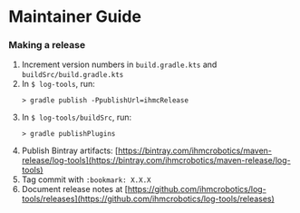 # Maintainer Guide

### Making a release

1. Increment version numbers in `build.gradle.kts` and `buildSrc/build.gradle.kts`
1. In `$ log-tools`, run:
   ```
   > gradle publish -PpublishUrl=ihmcRelease
   ```
1. In `$ log-tools/buildSrc`, run:
   ```
   > gradle publishPlugins
   ```
1. Publish Bintray artifacts: [https://bintray.com/ihmcrobotics/maven-release/log-tools](https://bintray.com/ihmcrobotics/maven-release/log-tools)
1. Tag commit with `:bookmark: X.X.X`
1. Document release notes at [https://github.com/ihmcrobotics/log-tools/releases](https://github.com/ihmcrobotics/log-tools/releases)
